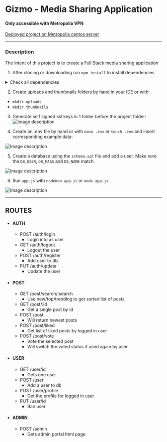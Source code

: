 # Gizmo - Media Sharing Application

#### Only accessible with Metropolia VPN
[Deployed project on Metropolia centos server](https://10.114.34.120/app/index.html)

---


### Description
The intent of this project is to create a Full Stack media sharing application
1. After cloning or downloading run `npm install` to install dependencies.
<details>
  <summary>Check all dependencies</summary>
  
- ["app-root-path"](https://www.npmjs.com/package/app-root-path)
- ["bcryptjs"](https://www.npmjs.com/package/bcryptjs)
- ["cors"](https://www.npmjs.com/package/cors)
- ["dotenv"](https://www.npmjs.com/package/dotenv)
- ["express"](https://www.npmjs.com/package/express)
- ["express-validator"](https://www.npmjs.com/package/express-validator)
- ["jsonwebtoken"](https://www.npmjs.com/package/jsonwebtoken)
- ["multer"](https://www.npmjs.com/package/multer)
- ["mysql2"](https://www.npmjs.com/package/mysql2)
- ["passport"](https://www.npmjs.com/package/passport)
- ["passport-jwt"](https://www.npmjs.com/package/passport-jwt)
- ["passport-local"](https://www.npmjs.com/package/passport-local)
- ["sharp"](https://www.npmjs.com/package/sharp)
</details>

2. Create uploads and thumbnails folders by hand in your IDE or with:
* `mkdir uploads`
* `mkdir thumbnails`

3. Generate self signed ssl keys in 1 folder before the project folder:
![Image description](https://github.com/Nikojoel/Gizmo/blob/dev/docs/ssl.PNG)

4. Create an .env file by hand or with `nano .env` or `touch .env` and insert corresponding example data:

![Image description](https://github.com/Nikojoel/Gizmo/blob/dev/docs/dotenv.PNG)

5. Create a database using the `schema.sql` file and add a user. Make sure the `DB_USER`, `DB_PASS` and `DB_NAME` match.

![Image description](https://github.com/Nikojoel/Gizmo/blob/dev/docs/db.png)

6. Run `app.js` with `nodemon app.js` or `node app.js`

![Image description](https://github.com/Nikojoel/Gizmo/blob/dev/docs/nodemon.png)

---
## ROUTES

- #### AUTH
  - POST /auth/login
    - Login into as user
  - GET /auth/logout
    - Logout the user
  - POST /auth/register
    - Add user to db
  - PUT /auth/update
    - Update the user
  
- #### POST
  - GET /post/search/:search  
    - Use new/top/trending to get sorted list of posts
  - GET /post/:id
    - Get a single post by id
  - POST /post
    - Will return newest posts
  - POST /post/liked
    - Get list of liked posts by logged in user
  - POST /post/vote
    - Vote the selected post
    - Will switch the voted status if used again by user
    
- #### USER
  
  - GET /user/id
    - Gets one user
  - POST /user
    - Add a user to db
  - POST /user/profile
    - Get the profile for logged in user
  - PUT /user/id
    - Ban user
- #### ADMIN
  - POST /admin
    - Gets admin portal html page
  
